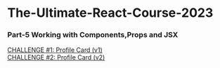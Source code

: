# The-Ultimate-React-Course-2023

### Part-5 Working with Components,Props and JSX
[CHALLENGE #1: Profile Card (v1)](https://codesandbox.io/s/profile-card-8wy86z) <br/>
[CHALLENGE #2: Profile Card (v2)](https://codesandbox.io/s/profile-card-v2-sj3t98)
